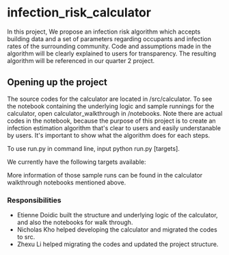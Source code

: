 # infection_risk_calculator
In this project, We propose an infection risk algorithm which accepts building data and a set of parameters regarding occupants and infection rates of the surrounding community. Code and assumptions made in the algorithm will be clearly explained to users for transparency. The resulting algorithm will be referenced in our quarter 2 project. 




## Opening up the project
The source codes for the calculator are located in /src/calculator. 
To see the notebook containing the underlying logic and sample runnings for the calculator, open calculator_walkthrough in /notebooks. Note there are actual codes in the notebook, because the purpose of this project is to create an infection estimation algorithm that's clear to users and easily understanable by users. It's important to show what the algorithm does for each steps. 

To use run.py in command line, input python run.py [targets]. 

We currently have the following targets available: 

More information of those sample runs can be found in the calculator walkthrough notebooks mentioned above. 

### Responsibilities
* Etienne Doidic built the structure and underlying logic of the calculator, and also the notebooks for walk through. 
* Nicholas Kho helped developing the calculator and migrated the codes to src. 
* Zhexu Li helped migrating the codes and updated the project structure. 

